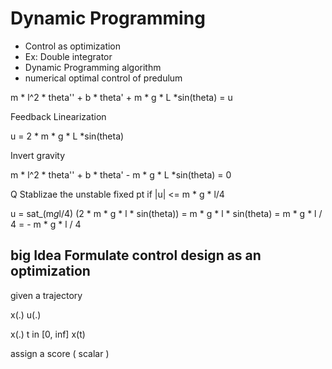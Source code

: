 # Dynamic Programming 

- Control as optimization
- Ex: Double integrator
- Dynamic Programming algorithm
- numerical optimal control of predulum

m * l^2 * theta'' + b * theta' + m * g * L *sin(theta) = u

Feedback Linearization

u = 2 * m * g * L *sin(theta)

Invert gravity 

m * l^2 * theta'' + b * theta' - m * g * L *sin(theta) = 0

Q Stablizae the unstable fixed pt if |u| <= m * g * l/4

u = sat_(m*g*l/4) (2 * m * g * l * sin(theta))
 = m * g * l * sin(theta)
 = m * g * l / 4
 = - m * g * l / 4

## big Idea Formulate control design as an optimization 

given a trajectory 

x(.) u(.) 

x(.) t in [0, inf] x(t)

assign a score ( scalar )

